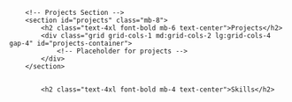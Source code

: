         <!-- Projects Section -->
        <section id="projects" class="mb-8">
            <h2 class="text-4xl font-bold mb-6 text-center">Projects</h2>
            <div class="grid grid-cols-1 md:grid-cols-2 lg:grid-cols-4 gap-4" id="projects-container">
                <!-- Placeholder for projects -->
            </div>
        </section>


            <h2 class="text-4xl font-bold mb-4 text-center">Skills</h2>        